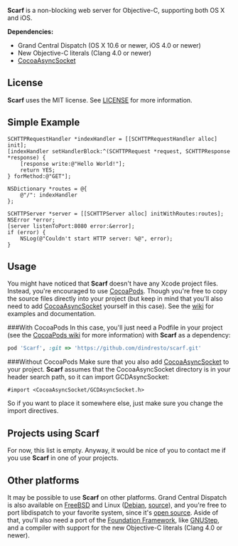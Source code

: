 **Scarf** is a non-blocking web server for Objective-C, supporting both OS X and iOS.

**Dependencies:**

- Grand Central Dispatch (OS X 10.6 or newer, iOS 4.0 or newer)
- New Objective-C literals (Clang 4.0 or newer)
- [CocoaAsyncSocket](https://github.com/robbiehanson/CocoaAsyncSocket)

License
-------
**Scarf** uses the MIT license. See [LICENSE](https://raw.github.com/dindresto/scarf/master/LICENSE) for more information.

Simple Example
--------------
```objc
SCHTTPRequestHandler *indexHandler = [[SCHTTPRequestHandler alloc] init];
[indexHandler setHandlerBlock:^(SCHTTPRequest *request, SCHTTPResponse *response) {
    [response write:@"Hello World!"];
    return YES;
} forMethod:@"GET"];

NSDictionary *routes = @{
    @"/": indexHandler
};

SCHTTPServer *server = [[SCHTTPServer alloc] initWithRoutes:routes];
NSError *error;
[server listenToPort:8080 error:&error];
if (error) {
    NSLog(@"Couldn't start HTTP server: %@", error);
}
```

Usage
-----
You might have noticed that **Scarf** doesn't have any Xcode project files. Instead, you're encouraged to use [CocoaPods](https://github.com/CocoaPods/CocoaPods). Though you're free to copy the source files directly into your project (but keep in mind that you'll also need to add [CocoaAsyncSocket](https://github.com/robbiehanson/CocoaAsyncSocket) yourself in this case).
See the [wiki](https://github.com/dindresto/scarf/wiki) for examples and documentation.

###With CocoaPods
In this case, you'll just need a Podfile in your project (see the [CocoaPods wiki](https://github.com/CocoaPods/CocoaPods/wiki) for more information) with **Scarf** as a dependency:

```ruby
pod 'Scarf', :git => 'https://github.com/dindresto/scarf.git'
```

###Without CocoaPods
Make sure that you also add [CocoaAsyncSocket](https://github.com/robbiehanson/CocoaAsyncSocket) to your project. **Scarf** assumes that the CocoaAsyncSocket directory is in your header search path, so it can import GCDAsyncSocket:

```objc
#import <CocoaAsyncSocket/GCDAsyncSocket.h>
```

So if you want to place it somewhere else, just make sure you change the import directives.

Projects using Scarf
--------------------
For now, this list is empty. Anyway, it would be nice of you to contact me if you use **Scarf** in one of your projects.

Other platforms
--------------------------
It may be possible to use **Scarf** on other platforms. Grand Central Dispatch is also available on [FreeBSD](http://wiki.freebsd.org/GCD "Grand Central Dispatch (GCD) on FreeBSD") and Linux ([Debian](http://packages.debian.org/sid/libdispatch0 "user space implementation of the Grand Central Dispatch API"), [source](http://libdispatch.macosforge.org/)), and you're free to port libdispatch to your favorite system, since it's [open source](http://libdispatch.macosforge.org/).
Aside of that, you'll also need a port of the [Foundation Framework](http://developer.apple.com/library/mac/#documentation/cocoa/reference/foundation/ObjC_classic/_index.html "Foundation Framework Reference"), like [GNUStep](http://www.gnustep.org/), and a compiler with support for the new Objective-C literals (Clang 4.0 or newer).